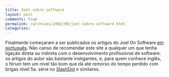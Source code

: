 ```yaml
---
title: Joel sobre software
layout: post
comments: true
permalink: /archives/2002/09/joel-sobre-software.html
categories:
---
```

Finalmente começaram a ser publicados os artigos do Joel On Software <a href=http://www.joelonsoftware.com/global/Portuguese_Brazil/index.html >em português</a>. Não canso de recomendar este site a qualquer um que tenha ligação direta ou indireta com o desenvolvimento profissional de software: os artigos do autor são bastante instigantes, e, para quem conhece inglês, o fórum tem um nível tão bom que dá até remorso do tempo perdido com brigas nível 5a. série no <a href=http://www.slashdot.com>SlashDot</a> e similares.